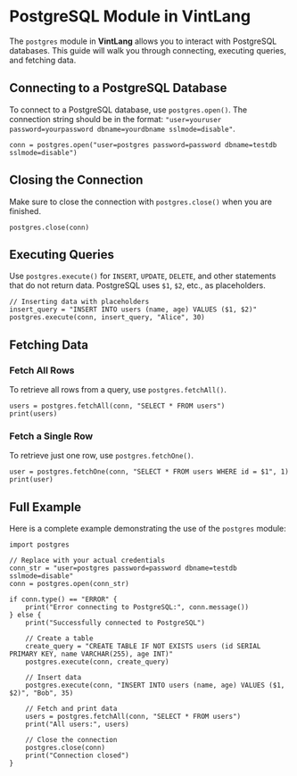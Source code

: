 # PostgreSQL Module in VintLang

The `postgres` module in **VintLang** allows you to interact with PostgreSQL databases. This guide will walk you through connecting, executing queries, and fetching data.

## Connecting to a PostgreSQL Database

To connect to a PostgreSQL database, use `postgres.open()`. The connection string should be in the format: `"user=youruser password=yourpassword dbname=yourdbname sslmode=disable"`.

```vint
conn = postgres.open("user=postgres password=password dbname=testdb sslmode=disable")
```

## Closing the Connection

Make sure to close the connection with `postgres.close()` when you are finished.

```vint
postgres.close(conn)
```

## Executing Queries

Use `postgres.execute()` for `INSERT`, `UPDATE`, `DELETE`, and other statements that do not return data. PostgreSQL uses `$1`, `$2`, etc., as placeholders.

```vint
// Inserting data with placeholders
insert_query = "INSERT INTO users (name, age) VALUES ($1, $2)"
postgres.execute(conn, insert_query, "Alice", 30)
```

## Fetching Data

### Fetch All Rows

To retrieve all rows from a query, use `postgres.fetchAll()`.

```vint
users = postgres.fetchAll(conn, "SELECT * FROM users")
print(users)
```

### Fetch a Single Row

To retrieve just one row, use `postgres.fetchOne()`.

```vint
user = postgres.fetchOne(conn, "SELECT * FROM users WHERE id = $1", 1)
print(user)
```

## Full Example

Here is a complete example demonstrating the use of the `postgres` module:

```vint
import postgres

// Replace with your actual credentials
conn_str = "user=postgres password=password dbname=testdb sslmode=disable"
conn = postgres.open(conn_str)

if conn.type() == "ERROR" {
    print("Error connecting to PostgreSQL:", conn.message())
} else {
    print("Successfully connected to PostgreSQL")

    // Create a table
    create_query = "CREATE TABLE IF NOT EXISTS users (id SERIAL PRIMARY KEY, name VARCHAR(255), age INT)"
    postgres.execute(conn, create_query)

    // Insert data
    postgres.execute(conn, "INSERT INTO users (name, age) VALUES ($1, $2)", "Bob", 35)

    // Fetch and print data
    users = postgres.fetchAll(conn, "SELECT * FROM users")
    print("All users:", users)

    // Close the connection
    postgres.close(conn)
    print("Connection closed")
} 